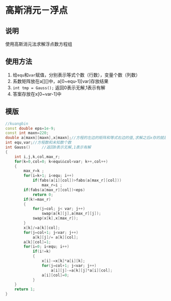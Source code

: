 # 高斯消元－浮点
## 说明
使用高斯消元法求解浮点数方程组

## 使用方法
1. 给`equ`和`var`赋值，分别表示等式个数（行数），变量个数（列数）
2. 系数矩阵放在a[][]中，a[0~equ-1][var]存放结果
3. `int tmp = Gauss();` 返回0表示无解,1表示有解
4. 答案存放在x[0~var-1]中

## 模版
```C++
//kuangbin
const double eps=1e-9;
const int maxn=220;
double a[maxn][maxn],x[maxn];//方程的左边的矩阵和等式右边的值,求解之后x存的就是结果 
int equ,var;//方程数和未知数个数
int Gauss() 	//返回0表示无解,1表示有解
{
    int i,j,k,col,max_r;
    for(k=0,col=0; k<equ&&col<var; k++,col++)
    {
        max_r=k ;
        for(i=k+1; i<equ; i++)
            if(fabs(a[i][col])>fabs(a[max_r][col]))
                max_r=i ;
        if(fabs(a[max_r][col])<eps)
            return 0;
        if(k!=max_r)
        {
            for(j=col; j< var; j++)
                swap(a[k][j],a[max_r][j]);
            swap(x[k],x[max_r]);
        }
        x[k]/=a[k][col];
        for(j=col+1; j<var; j++)
            a[k][j]/= a[k][col];
        a[k][col]=1;
        for(i=0; i<equ; i++)
            if(i!=k)
            {
                x[i]-=x[k]*a[i][k];
                for(j=col+1; j<var; j++)
                    a[i][j]-=a[k][j]*a[i][col];
                a[i][col]=0;
            }
    }
    return 1;
}

```